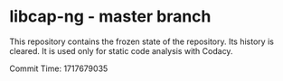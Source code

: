 # libcap-ng - master branch

This repository contains the frozen state of the repository.
Its history is cleared. It is used only for static code
analysis with Codacy.

Commit Time: 1717679035